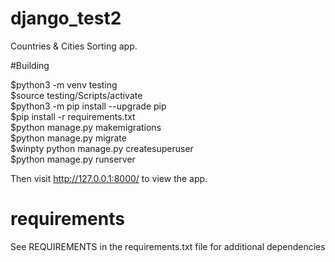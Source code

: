 # django_test2

Countries & Cities Sorting app.


#Building
<p>
$python3 -m venv testing <br/>
$source testing/Scripts/activate <br/>
$python3 -m pip install --upgrade pip <br/>
$pip install -r requirements.txt <br/>
$python manage.py makemigrations <br/>
$python manage.py migrate <br/>
$winpty python manage.py createsuperuser <br/>
$python manage.py runserver <br/>
</p>

Then visit http://127.0.0.1:8000/ to view the app.  <br/>

# requirements

See REQUIREMENTS in the requirements.txt file for additional dependencies

